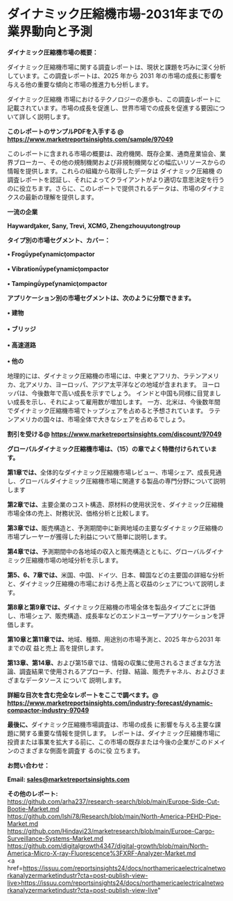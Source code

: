 # ダイナミック圧縮機市場-2031年までの業界動向と予測

<strong><b>ダイナミック圧縮機市場の概要：</b></strong>

ダイナミック圧縮機市場に関する調査レポートは、現状と課題を巧みに深く分析しています。この調査レポートは、2025 年から 2031 年の市場の成長に影響を与える他の重要な傾向と市場の推進力も分析します。

ダイナミック圧縮機 市場におけるテクノロジーの進歩も、この調査レポートに記載されています。市場の成長を促進し、世界市場での成長を促進する要因について詳しく説明します。

<strong>このレポートのサンプルPDFを入手する @ <a href=https://www.marketreportsinsights.com/sample/97049>https://www.marketreportsinsights.com/sample/97049</a></strong>

このレポートに含まれる市場の概要は、政府機関、既存企業、通商産業協会、業界ブローカー、その他の規制機関および非規制機関などの幅広いリソースからの情報を提供します。これらの組織から取得したデータは ダイナミック圧縮機 の調査レポートを認証し、それによってクライアントがより適切な意思決定を行うのに役立ちます。さらに、このレポートで提供されるデータは、市場のダイナミクスの最新の理解を提供します。

<strong>一流の企業</strong>

<strong><b>Haywardaker, Sany, Trevi, XCMG, Zhengzhouutongroup</b></strong>

<strong><b>タイプ別の市場セグメント、カバー：</b></strong>

<strong>• Frogypeynamicompactor<br><br>• Vibrationypeynamicompactor<br><br>• Tampingypeynamicompactor</strong>

<strong><b>アプリケーション別の市場セグメントは、次のように分類できます。</b></strong>

<strong>• 建物<br><br>• ブリッジ<br><br>• 高速道路<br><br>• 他の</strong>

 地理的には、ダイナミック圧縮機の市場には、中東とアフリカ、ラテンアメリカ、北アメリカ、ヨーロッパ、アジア太平洋などの地域が含まれます。 ヨーロッパは、今後数年で高い成長を示すでしょう。 インドと中国も同様に目覚ましい成長を示し、それによって雇用数が増加します。 一方、北米は、今後数年間でダイナミック圧縮機市場でトップシェアを占めると予想されています。 ラテンアメリカの国々は、市場全体で大きなシェアを占めるでしょう。

<strong>割引を受ける@ <a href=https://www.marketreportsinsights.com/discount/97049>https://www.marketreportsinsights.com/discount/97049</a></strong>

<strong><b>グローバルダイナミック圧縮機市場は、（15）の章でよく特徴付けられています。</b></strong>

<strong><b>第</b></strong><strong><b>1章では、</b></strong>全体的なダイナミック圧縮機市場レビュー、市場シェア、成長見通し、グローバルダイナミック圧縮機市場に関連する製品の専門分野について説明します

<strong><b>第2章では、</b></strong>主要企業のコスト構造、原材料の使用状況を、ダイナミック圧縮機市場全体の売上、財務状況、価格分析と比較します。

<strong><b>第3章では、</b></strong>販売構造と、予測期間中に新興地域の主要なダイナミック圧縮機の市場プレーヤーが獲得した利益について簡単に説明します。

<strong><b>第4章では、</b></strong>予測期間中の各地域の収入と販売構造とともに、グローバルダイナミック圧縮機市場の地域分析を示します。

<strong><b>第5、6、7章では、</b></strong>米国、中国、ドイツ、日本、韓国などの主要国の詳細な分析と、ダイナミック圧縮機の市場における売上高と収益のシェアについて説明します。

<strong><b>第8章と第9章では、</b></strong>ダイナミック圧縮機の市場全体を製品タイプごとに評価し、市場シェア、販売構造、成長率などのエンドユーザーアプリケーションを評価します。

<strong><b>第10章と第11章では、</b></strong>地域、種類、用途別の市場予測と、2025 年から2031 年までの収 益と売上 高を提供します。

<strong><b>第13章、第14章、</b></strong>および第15章では、情報の収集に使用されるさまざまな方法論、調査結果で使用されるアプローチ、付録、結論、販売チャネル、およびさまざまなデータソース について 説明します。

<strong>詳細な目次を含む完全なレポートをここで調べます。@ <a href=https://www.marketreportsinsights.com/industry-forecast/dynamic-compactor-industry-97049>https://www.marketreportsinsights.com/industry-forecast/dynamic-compactor-industry-97049</a></strong>

<strong><b>最後に、</b></strong>ダイナミック圧縮機市場調査は、市場の成長 に影響を</a>与える主要な課題に関する重要な情報を提供します。 レポートは、ダイナミック圧縮機市場に投資または事業を拡大する前に、この市場の既存または今後の企業がこのドメインのさまざまな側面を調査す るのに役 立ちます。

<strong><b>お問い合わせ：</b></strong>

<strong>Email: </strong><a href=mailto:sales@marketreportsinsights.com><strong>sales@marketreportsinsights.com</strong></a>

<strong>その他のレポート:</strong>
<br>
<a href=https://github.com/arha237/research-search/blob/main/Europe-Side-Cut-Bootie-Market.md>https://github.com/arha237/research-search/blob/main/Europe-Side-Cut-Bootie-Market.md</a>
<br>
<a href=https://github.com/Ishi78/Research/blob/main/North-America-PEHD-Pipe-Market.md>https://github.com/Ishi78/Research/blob/main/North-America-PEHD-Pipe-Market.md</a>
<br>
<a href=https://github.com/Hindavi23/marketresearch/blob/main/Europe-Cargo-Surveillance-Systems-Market.md>https://github.com/Hindavi23/marketresearch/blob/main/Europe-Cargo-Surveillance-Systems-Market.md</a>
<br>
<a href=https://github.com/digitalgrowth4347/digital-growth/blob/main/North-America-Micro-X-ray-Fluorescence%3FXRF-Analyzer-Market.md>https://github.com/digitalgrowth4347/digital-growth/blob/main/North-America-Micro-X-ray-Fluorescence%3FXRF-Analyzer-Market.md</a>
<br>
<a href=https://issuu.com/reportsinsights24/docs/northamericaelectricalnetworkanalyzermarketindustr?cta=post-publish-view-live>https://issuu.com/reportsinsights24/docs/northamericaelectricalnetworkanalyzermarketindustr?cta=post-publish-view-live</a>"
